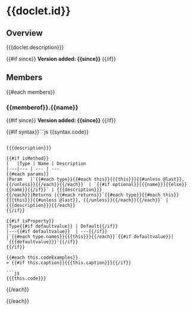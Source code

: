 # {{doclet.id}}

## Overview

{{{doclet.description}}}

{{#if since}}
**Version added: {{since}}**
{{/if}}

## Members

{{#each members}}
### <a id="{{id}}">{{memberof}}.{{name}}</a>

{{#if since}}
**Version added: {{since}}**
{{/if}}

{{#if syntax}}```js
{{syntax.code}}
```{{/if}}

{{{description}}}

{{#if isMethod}}
|   |Type | Name | Description
|---|--- | --- | ---
{{#each params}}
|Param   |`{{#each type}}{{#each this}}{{{this}}}{{#unless @last}}, {{/unless}}{{/each}}{{/each}}` | `{{#if optional}}[{{name}}]{{else}}{{name}}{{/if}}` | {{{description}}}
{{/each}}|Returns |{{#each returns}}`{{#each type}}{{#each this}}{{{this}}}{{#unless @last}}, {{/unless}}{{/each}}{{/each}}` | {{{description}}}{{/each}}
{{/if}}

{{#if isProperty}}
|Type{{#if defaultvalue}} | Default{{/if}}
|---{{#if defaultvalue}}  | ---{{/if}}
|`{{#each type.names}}{{{this}}}{{/each}}`{{#if defaultvalue}}| `{{{defaultvalue}}}`{{/if}}
{{/if}}

{{#each this.codeExamples}}
> {{#if this.caption}}{{{this.caption}}}{{/if}}

```js
{{{this.code}}}
```
{{/each}}

{{/each}}